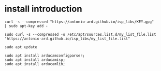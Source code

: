 # install introduction
```shell
curl -s --compressed "https://antonio-ard.github.io/isp_libs/KEY.gpg" | sudo apt-key add -  

sudo curl -s --compressed -o /etc/apt/sources.list.d/my_list_file.list "https://antonio-ard.github.io/isp_libs/my_list_file.list"  

sudo apt update 
```
    sudo apt install arducamconfigparser;  
    sudo apt install arducamisp;
    sudo apt install arducamlib;
